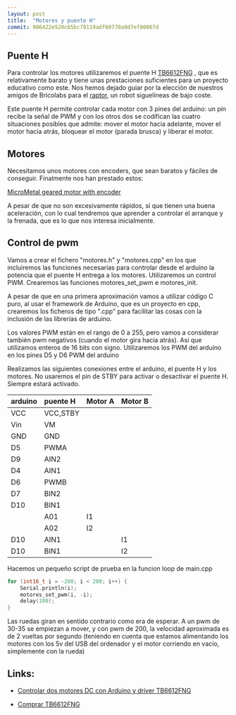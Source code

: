 ```yaml
---
layout: post
title:  "Motores y puente H"
commit: 986422e520c65bc79119adf60770a9d7ef00067d
---
```


## Puente H
Para controlar los motores utilizaremos el puente H [TB6612FNG](https://tienda.bricogeek.com/controladores-motores/999-controlador-de-motores-tb6612fng.html)
, que es relativamente barato y tiene
unas prestaciones suficientes para un proyecto educativo como este. Nos hemos dejado 
guiar por la elección de nuestros amigos de Bricolabs para el [raptor](https://bricolabs.cc/wiki/proyectos/raptor), 
un robot siguelíneas de bajo coste.

Este puente H permite controlar cada motor con 3 pines del arduino: un pin recibe la señal
de PWM y con los otros dos se codifican las cuatro situaciones posibles que admite: mover
el motor hacia adelante, mover el motor hacia atrás, bloquear el motor (parada brusca) y
liberar el motor.

## Motores
Necesitamos unos motores con encoders, que sean baratos y fáciles de conseguir. Finalmente
nos han prestado estos:

[MicroMetal geared motor with encoder](http://www.volumerate.com/product/449751)

A pesar de que no son excesivamente rápidos, sí que tienen una buena aceleración, con lo cual 
tendremos que aprender a controlar el arranque y la frenada, que es lo que nos interesa inicialmente.

## Control de pwm
Vamos a crear el fichero "motores.h" y "motores.cpp" en los que incluiremos las funciones
necesarias para controlar desde el arduino la potencia que el puente H entrega a los motores.
Utilizaremos un control PWM. Crearemos las funciones motores_set_pwm e motores_init.

A pesar de que en una primera aproximación vamos a utilizar código C puro, al usar
el framework de Arduino, que es un proyecto en cpp, crearemos los ficheros de tipo ".cpp" para
facilitar las cosas con la inclusión de las librerías de arduino.

Los valores PWM están en el rango de 0 a 255, pero vamos a considerar también pwm negativos
(cuando el motor gira hacia atrás). Así que utilizamos enteros de 16 bits con signo. Utilizaremos
los PWM del arduino en los pines D5 y D6
PWM del arduino

Realizamos las siguientes conexiones entre el arduino, el puente H y los motores. No usaremos
el pin de STBY para activar o desactivar el puente H. Siempre estará activado.

| arduino       | puente H  | Motor A | Motor B |
|:--------------|:----------|:--------|:--------|
| VCC           | VCC,STBY  |         |         |
| Vin           | VM        |         |         |
| GND           | GND       |         |         |
| D5            | PWMA      |         |         |
| D9            | AIN2      |         |         |
| D4            | AIN1      |         |         |
| D6            | PWMB      |         |         |
| D7            | BIN2      |         |         |
| D10           | BIN1      |         |         |
|               | A01       |   I1    |         |
|               | A02       |   I2    |         |
| D10           | AIN1      |         |  I1     |
| D10           | BIN1      |         |  I2     |

Hacemos un pequeño script de prueba en la funcion loop de main.cpp

```cpp
for (int16_t i = -200; i < 200; i++) {
    Serial.println(i);
    motores_set_pwm(i, -i);
    delay(100);
}
```

Las ruedas giran en sentido contrario como era de esperar. A un pwm de 30-35 se empiezan a mover,
 y con pwm de 200, la velocidad aproximada es de 2 vueltas por segundo (teniendo en cuenta que 
estamos alimentando los motores con los 5v del USB del ordenador y el motor corriendo en vacío,
simplemente con la rueda)

## Links:
* [Controlar dos motores DC con Arduino y driver TB6612FNG](https://www.luisllamas.es/arduino-motor-dc-tb6612fng/)

* [Comprar TB6612FNG](https://tienda.bricogeek.com/controladores-motores/999-controlador-de-motores-tb6612fng.html)
